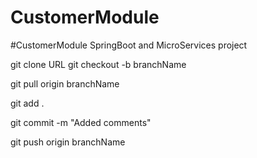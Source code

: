 # CustomerModule
#CustomerModule SpringBoot and MicroServices project

git clone URL
git checkout -b branchName

git pull origin branchName

git add .

git commit -m "Added comments"

git push origin branchName
